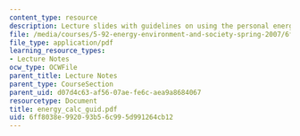 ```yaml
---
content_type: resource
description: Lecture slides with guidelines on using the personal energy calculator.
file: /media/courses/5-92-energy-environment-and-society-spring-2007/6ff8038e992093b56c995d991264cb12_energy_calc_guid.pdf
file_type: application/pdf
learning_resource_types:
- Lecture Notes
ocw_type: OCWFile
parent_title: Lecture Notes
parent_type: CourseSection
parent_uid: d07d4c63-af56-07ae-fe6c-aea9a8684067
resourcetype: Document
title: energy_calc_guid.pdf
uid: 6ff8038e-9920-93b5-6c99-5d991264cb12
---
```

